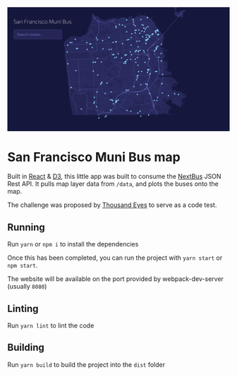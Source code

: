 ![alt text](screenshot.png "San Francisco Muni Bus map")

# San Francisco Muni Bus map

Built in [React](https://reactjs.org/) & [D3](https://d3js.org/), this little app was built to consume the [NextBus](http://www.nextbus.com/xmlFeedDocs/NextBusXMLFeed.pdf) JSON Rest API. It pulls map layer data from `/data`, and plots the buses onto the map.

The challenge was proposed by [Thousand Eyes](https://thousandeyes.com) to serve as a code test.

## Running
Run `yarn` or `npm i` to install the dependencies

Once this has been completed, you can run the project with `yarn start` or `npm start`.

The website will be available on the port provided by webpack-dev-server (usually `8080`)


## Linting
Run `yarn lint` to lint the code


## Building
Run `yarn build` to build the project into the `dist` folder

